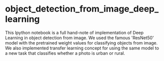 # object_detection_from_image_deep_learning

This Ipython notebook is a full hand-note of implementation of Deep Learning in object detection from image. We used the famous 'ResNet50' model with the pretrained weight values for classifying objects from image.
We also implemented transfer learning concept for using the same model to a new task that classifies whether a photo is urban or rural.
